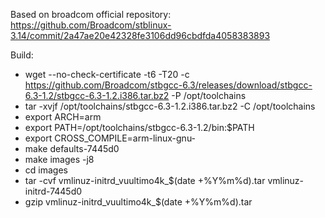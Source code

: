 Based on broadcom official repository: https://github.com/Broadcom/stblinux-3.14/commit/2a47ae20e42328fe3106dd96cbdfda4058383893

Build:

  - wget --no-check-certificate -t6 -T20 -c https://github.com/Broadcom/stbgcc-6.3/releases/download/stbgcc-6.3-1.2/stbgcc-6.3-1.2.i386.tar.bz2 -P /opt/toolchains
  - tar -xvjf /opt/toolchains/stbgcc-6.3-1.2.i386.tar.bz2 -C /opt/toolchains
  - export ARCH=arm
  - export PATH=/opt/toolchains/stbgcc-6.3-1.2/bin:$PATH
  - export CROSS_COMPILE=arm-linux-gnu-
  - make defaults-7445d0
  - make images -j8
  - cd images
  - tar -cvf vmlinuz-initrd_vuultimo4k_$(date +%Y%m%d).tar vmlinuz-initrd-7445d0
  - gzip vmlinuz-initrd_vuultimo4k_$(date +%Y%m%d).tar

